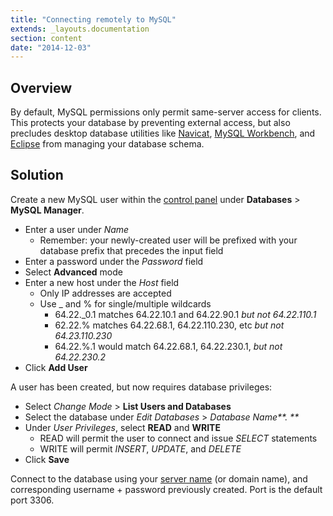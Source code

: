 ```yaml
---
title: "Connecting remotely to MySQL"
extends: _layouts.documentation
section: content
date: "2014-12-03"
---
```


## Overview

By default, MySQL permissions only permit same-server access for clients. This protects your database by preventing external access, but also precludes desktop database utilities like [Navicat](http://navicat.com/), [MySQL Workbench](http://www.mysql.com/products/workbench/), and [Eclipse](https://eclipse.org/pdt/) from managing your database schema.

## Solution

Create a new MySQL user within the [control panel](/docs/control-panel/logging-into-the-control-panel/ "Logging into the control panel") under **Databases** > **MySQL Manager**.

- Enter a user under _Name_
    - Remember: your newly-created user will be prefixed with your database prefix that precedes the input field
- Enter a password under the _Password_ field
- Select **Advanced** mode
- Enter a new host under the _Host_ field
    - Only IP addresses are accepted
    - Use \_ and % for single/multiple wildcards
        - 64.22.\_0.1 matches 64.22.10.1 and 64.22.90.1 _but not 64.22.110.1_
        - 62.22.% matches 64.22.68.1, 64.22.110.230, etc _but not 64.23.110.230_
        - 64.22.%.1 would match 64.22.68.1, 64.22.230.1, _but not 64.22.230.2_
- Click **Add User**

A user has been created, but now requires database privileges:

- Select _Change Mode_ > **List Users and Databases**
- Select the database under _Edit Databases_ > _Database Name**. **_
- Under _User Privileges_, select **READ** and **WRITE**
    - READ will permit the user to connect and issue _SELECT_ statements
    - WRITE will permit _INSERT_, _UPDATE_, and _DELETE_
- Click **Save**

Connect to the database using your [server name](/docs/platform/what-is-my-server-name/ "What is my server name?") (or domain name), and corresponding username + password previously created. Port is the default port 3306.
